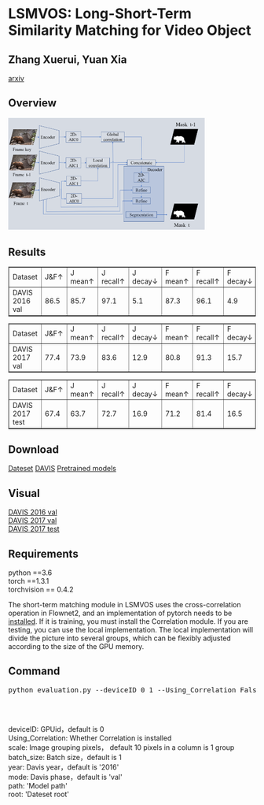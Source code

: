 # LSMVOS: Long-Short-Term Similarity Matching for Video Object
## Zhang Xuerui, Yuan Xia
[arxiv](https://arxiv.org/abs/2009.00771)
## Overview
<img src="image/overview.png" width="400px"/>

## Results
<table border="1">
<tr>
<td>Dataset</td>
<td>J&F↑</td>
<td>J mean↑</td>
<td>J recall↑</td>
<td>J decay↓</td>
<td>F mean↑</td>
<td>F recall↑</td>
<td>F decay↓</td>
<td>FPS↑</td>
</tr>
<tr>
<td>DAVIS 2016 val</td>
<td>86.5</td>
<td>85.7</td>
<td>97.1</td>
<td>5.1</td>
<td>87.3</td>
<td>96.1</td>
<td>4.9</td>
<td>21.3</td>
</tr>
</table>

<table border="1">
<tr>
<td>Dataset</td>
<td>J&F↑</td>
<td>J mean↑</td>
<td>J recall↑</td>
<td>J decay↓</td>
<td>F mean↑</td>
<td>F recall↑</td>
<td>F decay↓</td>
</tr>
<tr>
<td>DAVIS 2017 val</td>
<td>77.4</td>
<td>73.9</td>
<td>83.6</td>
<td>12.9</td>
<td>80.8</td>
<td>91.3</td>
<td>15.7</td>
</tr>
</table>

<table border="1">
<tr>
<td>Dataset</td>
<td>J&F↑</td>
<td>J mean↑</td>
<td>J recall↑</td>
<td>J decay↓</td>
<td>F mean↑</td>
<td>F recall↑</td>
<td>F decay↓</td>
</tr>
<tr>
<td>DAVIS 2017 test</td>
<td>67.4</td>
<td>63.7</td>
<td>72.7</td>
<td>16.9</td>
<td>71.2</td>
<td>81.4</td>
<td>16.5</td>
</tr>
</table>

## Download
[Dateset](https://davischallenge.org/index.html)
[DAVIS](https://share.weiyun.com/nSPPQAV7)
[Pretrained models](https://share.weiyun.com/VFyn9frh)

## Visual
[DAVIS 2016 val](https://www.bilibili.com/video/BV1jK4y1Y7yd/)
<br/>
[DAVIS 2017 val](https://www.bilibili.com/video/BV1MC4y1t7R2/)
<br/>
[DAVIS 2017 test](https://www.bilibili.com/video/BV1Bh411d72y/)

## Requirements
python ==3.6</br>
torch ==1.3.1</br>
torchvision == 0.4.2</br>

The short-term matching module in LSMVOS uses the cross-correlation operation in Flownet2, and an implementation of pytorch needs to be [installed](https://github.com/NVIDIA/flownet2-pytorch/tree/master/networks/correlation_package). If it is training, you must install the Correlation module. If you are testing, you can use the local implementation. The local implementation will divide the picture into several groups, which can be flexibly adjusted according to the size of the GPU memory.

## Command
<pre>
python evaluation.py --deviceID 0 1 --Using_Correlation False --scale 10 --batch_size 1 --year '2016' --mode 'val' --path 'LSMVOS_DAVIS_2016.pth' --root '/home/rv/Desktop/DAVIS'
 </pre></br>
deviceID: GPUid，default is 0</br>
Using_Correlation: Whether Correlation is installed</br>
scale: Image grouping pixels， default 10 pixels in a column is 1 group</br>
batch_size: Batch size，default is 1</br>
year: Davis year，default is '2016'</br>
mode: Davis phase，default is 'val'</br>
path: 'Model path'</br>
root: 'Dateset root'</br>
